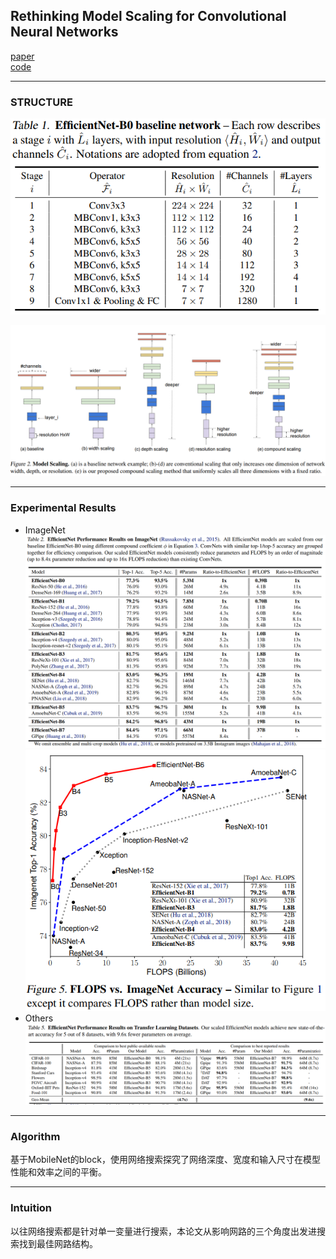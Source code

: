 ## Rethinking Model Scaling for Convolutional Neural Networks
[paper](https://arxiv.org/pdf/1905.11946.pdf)  
[code](https://github.com/tensorflow/tpu/tree/master/models/official/efficientnet)  

---
### STRUCTURE
![](src/Structure_2.png)  

![](src/Structure_1.png)

---
### Experimental Results
* ImageNet  
![](src/ER_0.png)  
![](src/ER_1.png)
* Others  
![](src/ER_2.png)
---
### Algorithm  
基于MobileNet的block，使用网络搜索探究了网络深度、宽度和输入尺寸在模型性能和效率之间的平衡。

---
### Intuition  
以往网络搜索都是针对单一变量进行搜索，本论文从影响网路的三个角度出发进搜索找到最佳网路结构。